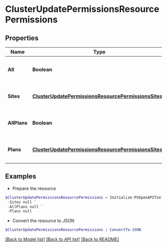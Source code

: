 # ClusterUpdatePermissionsResourcePermissions
## Properties

Name | Type | Description | Notes
------------ | ------------- | ------------- | -------------
**All** | **Boolean** | Pass true to allow access to all groups | [optional] 
**Sites** | [**ClusterUpdatePermissionsResourcePermissionsSites[]**](ClusterUpdatePermissionsResourcePermissionsSites.md) | Array of groups that are allowed access | [optional] 
**AllPlans** | **Boolean** | Pass true to allow access to all plans | [optional] 
**Plans** | [**ClusterUpdatePermissionsResourcePermissionsSites[]**](ClusterUpdatePermissionsResourcePermissionsSites.md) | Array of plans that are allowed access | [optional] 

## Examples

- Prepare the resource
```powershell
$ClusterUpdatePermissionsResourcePermissions = Initialize-PSOpenAPIToolsClusterUpdatePermissionsResourcePermissions  -All null `
 -Sites null `
 -AllPlans null `
 -Plans null
```

- Convert the resource to JSON
```powershell
$ClusterUpdatePermissionsResourcePermissions | ConvertTo-JSON
```

[[Back to Model list]](../README.md#documentation-for-models) [[Back to API list]](../README.md#documentation-for-api-endpoints) [[Back to README]](../README.md)

